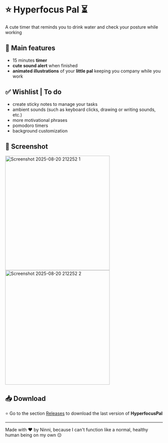 # ⭐ Hyperfocus Pal ⏳ 
A cute timer that reminds you to drink water and check your posture while working

## 🌸 Main features
- 15 minutes **timer**
- **cute sound alert** when finished
- **animated illustrations** of your **little pal** keeping you company while you work

## ✅ Wishlist | To do
- create sticky notes to manage your tasks
- ambient sounds (such as keyboard clicks, drawing or writing sounds, etc.)
- more motivational phrases
- pomodoro timers
- background customization

## 📸 Screenshot
<img width="334" height="365" alt="Screenshot 2025-08-20 212252 1" src="https://github.com/user-attachments/assets/d66961f8-c858-4147-aaec-ad11b47ec21c" /> <img width="334" height="365" alt="Screenshot 2025-08-20 212252 2" src="https://github.com/user-attachments/assets/62340486-01dc-41c4-9587-e1ad4752b1f3" />

## 📥 Download
⭐ Go to the section [Releases](https://github.com/ninni-ninni/Hyperfocus-Pal/releases) to download the last version of **HyperfocusPal**  

---------------------

Made with ❤️ by Ninni, because I can't function like a normal, healthy human being on my own 😔
